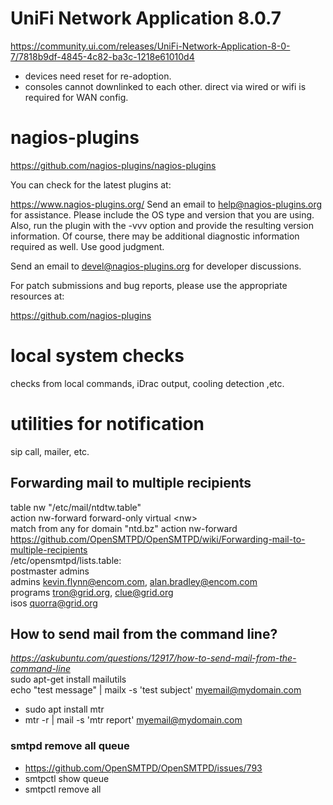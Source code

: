 # UniFi Network Application 8.0.7
https://community.ui.com/releases/UniFi-Network-Application-8-0-7/7818b9df-4845-4c82-ba3c-1218e61010d4
 - devices need reset for re-adoption.
 - consoles cannot downlinked to each other. direct via wired or wifi is required for WAN config.

# nagios-plugins
https://github.com/nagios-plugins/nagios-plugins

You can check for the latest plugins at:

https://www.nagios-plugins.org/
Send an email to help@nagios-plugins.org for assistance. Please include the OS type and version that you are using. Also, run the plugin with the -vvv option and provide the resulting version information. Of course, there may be additional diagnostic information required as well. Use good judgment.

Send an email to devel@nagios-plugins.org for developer discussions.

For patch submissions and bug reports, please use the appropriate resources at:

https://github.com/nagios-plugins

# local system checks
checks from local commands, iDrac output, cooling detection ,etc.

# utilities for notification
sip call, mailer, etc.
## Forwarding mail to multiple recipients
table nw "/etc/mail/ntdtw.table" <br>
action nw-forward forward-only virtual \<nw\> <br>
match from any for domain "ntd.bz" action nw-forward <br>
https://github.com/OpenSMTPD/OpenSMTPD/wiki/Forwarding-mail-to-multiple-recipients <br>
 /etc/opensmtpd/lists.table: <br>
 postmaster admins <br>
 admins kevin.flynn@encom.com, alan.bradley@encom.com <br>
 programs tron@grid.org, clue@grid.org <br>
 isos quorra@grid.org <br>
## How to send mail from the command line?
<i>https://askubuntu.com/questions/12917/how-to-send-mail-from-the-command-line</i><br>
sudo apt-get install mailutils <br>
echo "test message" | mailx -s 'test subject' myemail@mydomain.com
 - sudo apt install mtr
 - mtr -r | mail -s 'mtr report' myemail@mydomain.com
### smtpd remove all queue
 - https://github.com/OpenSMTPD/OpenSMTPD/issues/793
 - smtpctl show queue
 - smtpctl remove all

